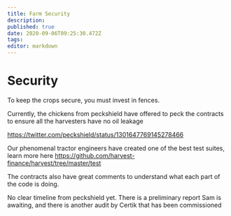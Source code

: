 ```yaml
---
title: Farm Security
description: 
published: true
date: 2020-09-06T09:25:30.472Z
tags: 
editor: markdown
---
```


# Security
To keep the crops secure, you must invest in fences.

Currently, the chickens from peckshield have offered to peck the contracts to ensure all the harvesters have no oil leakage

https://twitter.com/peckshield/status/1301647769145278466

Our phenomenal tractor engineers have created one of the best test suites, learn more here 
https://github.com/harvest-finance/harvest/tree/master/test


The contracts also have great comments to understand what each part of the code is doing.


No clear timeline from peckshield yet. There is a preliminary report Sam is awaiting, and there is another audit by Certik that has been commissioned